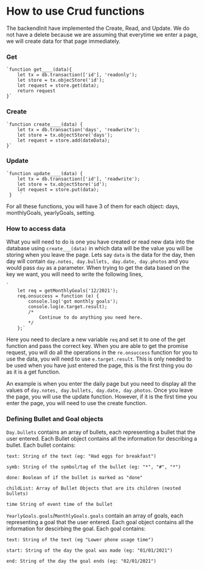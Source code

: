 # How to use Crud functions

The backendInit have implemented the Create, Read, and Update. We do not have a delete because we are assuming that everytime we enter a page, we will create data for that page immediately.

### Get

    `function get____(data){
        let tx = db.transaction(['id'], 'readonly');
        let store = tx.objecStore('id');
        let request = store.get(data);
        return request
    }`

### Create

    `function create____(data) {
        let tx = db.transaction('days', 'readwrite');
        let store = tx.objectStore('days');
        let request = store.add(dateData);
    }`

### Update

    `function update____(data) {
    	let tx = db.transaction(['id'], 'readwrite');
        let store = tx.objectStore('id');
        let request = store.put(data);
     }   `

For all these functions, you will have 3 of them for each object: days, monthlyGoals, yearlyGoals, setting.

### How to access data

What you will need to do is one you have created or read new data into the database using `create___(data)` in which data will be the value you will be storing when you leave the page. Lets say `data` is the data for the day, then day will contain `day.notes, day.bullets, day.date, day.photos`
and you would pass `day` as a parameter.
When trying to get the data based on the key we want, you will need to write the following lines,

    `
        let req = getMonthlyGoals('12/2021');
        req.onsuccess = function (e) {
            console.log('got monthly goals');
            console.log(e.target.result);
            /*
                Continue to do anything you need here.
            */
        };`

Here you need to declare a new variable `req` and set it to one of the get function and pass the correct key. When you are able to get the promise request, you will do all the operations in the `re.onsuccess` function for you to use the data, you will need to use `e.target.result`.
This is only needed to be used when you have just entered the page, this is the first thing you do as it is a get function.

An example is when you enter the daily page but you need to display all the values of `day.notes, day.bullets, day.date, day.photos`. Once you leave the page, you will use the update function. However, if it is the first time you enter the page, you will need to use the create function.
### Defining Bullet and Goal objects
`Day.bullets` contains an array of bullets, each representing a bullet that the user entered. Each Bullet object contains all the information for describing a bullet. Each bullet contains:
```
text: String of the text (eg: "Had eggs for breakfast")

symb: String of the symbol/tag of the bullet (eg: "*", "#", "*")

done: Boolean of if the bullet is marked as "done"

childList: Array of Bullet Objects that are its children (nested bullets)

time String of event time of the bullet
```

`YearlyGoals.goals`/`MonthlyGoals.goals` contain an array of goals, each representing a goal that the user entered. Each goal object contains all the information for descirbing the goal. Each goal contains:
```
text: String of the text (eg "Lower phone usage time")

start: String of the day the goal was made (eg: "01/01/2021")

end: String of the day the goal ends (eg: "02/01/2021")
```
